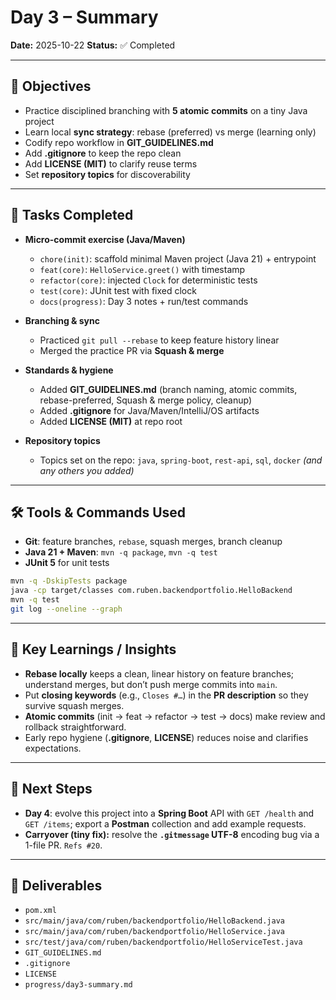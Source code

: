 # Day 3 – Summary

**Date:** 2025-10-22
**Status:** ✅ Completed

---

## 🎯 Objectives

* Practice disciplined branching with **5 atomic commits** on a tiny Java project
* Learn local **sync strategy**: rebase (preferred) vs merge (learning only)
* Codify repo workflow in **GIT_GUIDELINES.md**
* Add **.gitignore** to keep the repo clean
* Add **LICENSE (MIT)** to clarify reuse terms
* Set **repository topics** for discoverability

---

## 🧩 Tasks Completed

* **Micro-commit exercise (Java/Maven)**

    * `chore(init)`: scaffold minimal Maven project (Java 21) + entrypoint
    * `feat(core)`: `HelloService.greet()` with timestamp
    * `refactor(core)`: injected `Clock` for deterministic tests
    * `test(core)`: JUnit test with fixed clock
    * `docs(progress)`: Day 3 notes + run/test commands
* **Branching & sync**

    * Practiced `git pull --rebase` to keep feature history linear
    * Merged the practice PR via **Squash & merge**
* **Standards & hygiene**

    * Added **GIT_GUIDELINES.md** (branch naming, atomic commits, rebase-preferred, Squash & merge policy, cleanup)
    * Added **.gitignore** for Java/Maven/IntelliJ/OS artifacts
    * Added **LICENSE (MIT)** at repo root
* **Repository topics**

    * Topics set on the repo: `java`, `spring-boot`, `rest-api`, `sql`, `docker` *(and any others you added)*

---

## 🛠️ Tools & Commands Used

* **Git**: feature branches, `rebase`, squash merges, branch cleanup
* **Java 21 + Maven**: `mvn -q package`, `mvn -q test`
* **JUnit 5** for unit tests

```bash
mvn -q -DskipTests package
java -cp target/classes com.ruben.backendportfolio.HelloBackend
mvn -q test
git log --oneline --graph
```

---

## 🧠 Key Learnings / Insights

* **Rebase locally** keeps a clean, linear history on feature branches; understand merges, but don’t push merge commits into `main`.
* Put **closing keywords** (e.g., `Closes #…`) in the **PR description** so they survive squash merges.
* **Atomic commits** (init → feat → refactor → test → docs) make review and rollback straightforward.
* Early repo hygiene (**.gitignore**, **LICENSE**) reduces noise and clarifies expectations.

---

## 🚀 Next Steps

* **Day 4**: evolve this project into a **Spring Boot** API with `GET /health` and `GET /items`; export a **Postman** collection and add example requests.
* **Carryover (tiny fix):** resolve the **`.gitmessage` UTF-8** encoding bug via a 1-file PR.
  `Refs #20`.

---

## 📂 Deliverables

* `pom.xml`
* `src/main/java/com/ruben/backendportfolio/HelloBackend.java`
* `src/main/java/com/ruben/backendportfolio/HelloService.java`
* `src/test/java/com/ruben/backendportfolio/HelloServiceTest.java`
* `GIT_GUIDELINES.md`
* `.gitignore`
* `LICENSE`
* `progress/day3-summary.md`